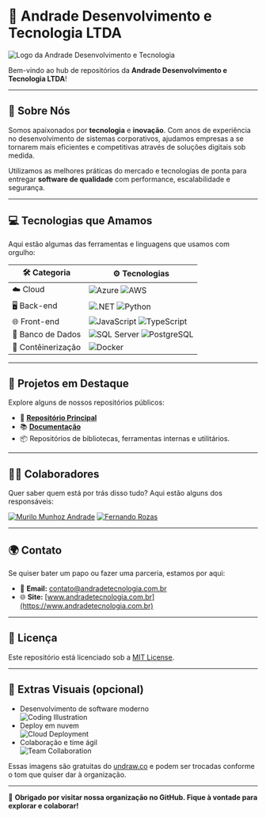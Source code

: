 # 🚀 Andrade Desenvolvimento e Tecnologia LTDA

![Logo da Andrade Desenvolvimento e Tecnologia](https://s3.prodevs.com.br/logotipos/andrade_dev.png)

Bem-vindo ao hub de repositórios da **Andrade Desenvolvimento e Tecnologia LTDA**!

---

## 🧠 Sobre Nós

Somos apaixonados por **tecnologia** e **inovação**. Com anos de experiência no desenvolvimento de sistemas corporativos, ajudamos empresas a se tornarem mais eficientes e competitivas através de soluções digitais sob medida.

Utilizamos as melhores práticas do mercado e tecnologias de ponta para entregar **software de qualidade** com performance, escalabilidade e segurança.

---

## 💻 Tecnologias que Amamos

Aqui estão algumas das ferramentas e linguagens que usamos com orgulho:

| 🛠 Categoria      | ⚙️ Tecnologias                                                  |
|------------------|----------------------------------------------------------------|
| ☁️ Cloud         | ![Azure](https://img.shields.io/badge/Azure-0078D4?logo=azure&logoColor=white) ![AWS](https://img.shields.io/badge/AWS-232F3E?logo=amazon-aws&logoColor=white) |
| 🖥 Back-end      | ![.NET](https://img.shields.io/badge/.NET-512BD4?logo=dotnet&logoColor=white) ![Python](https://img.shields.io/badge/Python-3776AB?logo=python&logoColor=white) |
| 🌐 Front-end     | ![JavaScript](https://img.shields.io/badge/JavaScript-F7DF1E?logo=javascript&logoColor=black) ![TypeScript](https://img.shields.io/badge/TypeScript-3178C6?logo=typescript&logoColor=white) |
| 🧮 Banco de Dados | ![SQL Server](https://img.shields.io/badge/SQL_Server-CC2927?logo=microsoft-sql-server&logoColor=white) ![PostgreSQL](https://img.shields.io/badge/PostgreSQL-4169E1?logo=postgresql&logoColor=white) |
| 🐳 Contêinerização | ![Docker](https://img.shields.io/badge/Docker-2496ED?logo=docker&logoColor=white) |

---

## 🧩 Projetos em Destaque

Explore alguns de nossos repositórios públicos:

- 🔧 [**Repositório Principal**](https://github.com/andrade-dev)
- 📚 [**Documentação**](https://github.com/andrade-dev/documentation)
- 📦 Repositórios de bibliotecas, ferramentas internas e utilitários.

---

## 👨‍💻 Colaboradores

Quer saber quem está por trás disso tudo? Aqui estão alguns dos responsáveis:

[![Murilo Munhoz Andrade](https://img.shields.io/badge/Murilo_Andrade-LinkedIn-0A66C2?logo=linkedin&logoColor=white)](https://www.linkedin.com/in/murilo-munhoz-andrade/)
[![Fernando Rozas](https://img.shields.io/badge/Fernando_Rozas-LinkedIn-0A66C2?logo=linkedin&logoColor=white)](https://www.linkedin.com/in/fernando-rozas-44b796100/)

---

## 🌍 Contato

Se quiser bater um papo ou fazer uma parceria, estamos por aqui:

- 📧 **Email:** contato@andradetecnologia.com.br  
- 🌐 **Site:** [www.andradetecnologia.com.br](https://www.andradetecnologia.com.br)

---

## 📜 Licença

Este repositório está licenciado sob a [MIT License](LICENSE).

---

## 🎨 Extras Visuais (opcional)

- Desenvolvimento de software moderno  
  ![Coding Illustration](https://undraw.io/api/illustrations/4f5e453f-3289-4930-95b3-e144e1cdbeb8)  
- Deploy em nuvem  
  ![Cloud Deployment](https://undraw.io/api/illustrations/8a3679d2-c0f4-41c5-8190-d22e91b5d636)  
- Colaboração e time ágil  
  ![Team Collaboration](https://undraw.io/api/illustrations/8e8fae22-0a29-4954-85d4-84c775174196)

Essas imagens são gratuitas do [undraw.co](https://undraw.co/illustrations) e podem ser trocadas conforme o tom que quiser dar à organização.

---

🚀 **Obrigado por visitar nossa organização no GitHub. Fique à vontade para explorar e colaborar!**
